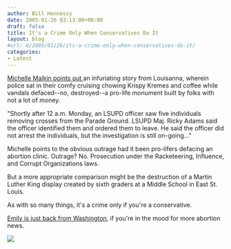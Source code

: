```yaml
---
author: Bill Hennessy
date: 2005-01-26 03:13:00+00:00
draft: false
title: It's a Crime Only When Conservatives Do It
layout: blog
#url: e/2005/01/26/its-a-crime-only-when-conservatives-do-it/
categories:
- Latest
---
```


[ Michelle Malkin points out ](https://michellemalkin.com/archives/001333.htm)an infuriating story from Louisanna, wherein police sat in their comfy cruising chowing Krispy Kremes and coffee while vandals defaced--no, destroyed--a pro-life monument built by folks with not a lot of money.  



"Shortly after 12 a.m. Monday, an LSUPD officer saw five individuals removing crosses from the Parade Ground. LSUPD Maj. Ricky Adams said the officer identified them and ordered them to leave. He said the officer did not arrest the individuals, but the investigation is still on-going..."  





  
Michelle points to the obvious outrage had it been pro-lifers defacing an abortion clinic. Outrage? No. Prosecution under the Racketeering, Influence, and Corrupt Organizations laws.   
  
But a more appropriate comparison might be the destruction of a Martin Luther King display created by sixth graders at a Middle School in East St. Louis.   
  
As with so many things, it's a crime only if you're a conservative.




[Emily is just back from Washington](https://afterabortion.blogspot.com/2005/01/back-from-march.html), if you're in the mood for more abortion news.

![](https://blog.billhennessy.com/aggbug.aspx?PostID=951)


